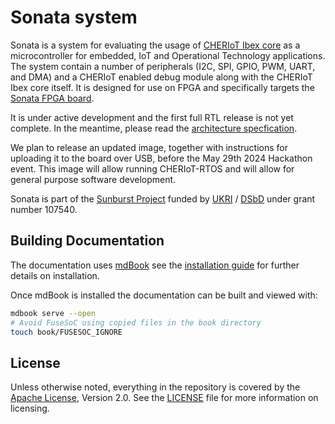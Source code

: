 # Sonata system

Sonata is a system for evaluating the usage of [CHERIoT Ibex core](https://github.com/microsoft/cheriot-ibex) as a microcontroller for embedded, IoT and Operational Technology applications.
The system contain a number of peripherals (I2C, SPI, GPIO, PWM, UART, and DMA) and a CHERIoT enabled debug module along with the CHERIoT Ibex core itself.
It is designed for use on FPGA and specifically targets the [Sonata FPGA board](https://github.com/newaetech/sonata-pcb).

It is under active development and the first full RTL release is not yet complete.
In the meantime, please read the [architecture specfication](https://lowrisc.org/sonata-system/doc/architecture/intro.html).

We plan to release an updated image, together with instructions for uploading it to the board over USB, before the May 29th 2024 Hackathon event.
This image will allow running CHERIoT-RTOS and will allow for general purpose software development.

Sonata is part of the [Sunburst Project](https://www.sunburst-project.org) funded by [UKRI](https://www.ukri.org/) / [DSbD](https://www.dsbd.tech/) under grant number 107540.

## Building Documentation

The documentation uses [mdBook](https://rust-lang.github.io/mdBook/) see the [installation guide](https://rust-lang.github.io/mdBook/guide/installation.html) for further details on installation.

Once mdBook is installed the documentation can be built and viewed with:

```bash
mdbook serve --open
# Avoid FuseSoC using copied files in the book directory
touch book/FUSESOC_IGNORE
```

## License

Unless otherwise noted, everything in the repository is covered by the [Apache License](https://www.apache.org/licenses/LICENSE-2.0.html), Version 2.0. See the [LICENSE](https://github.com/lowRISC/sonata-system/blob/main/LICENSE) file for more information on licensing.
